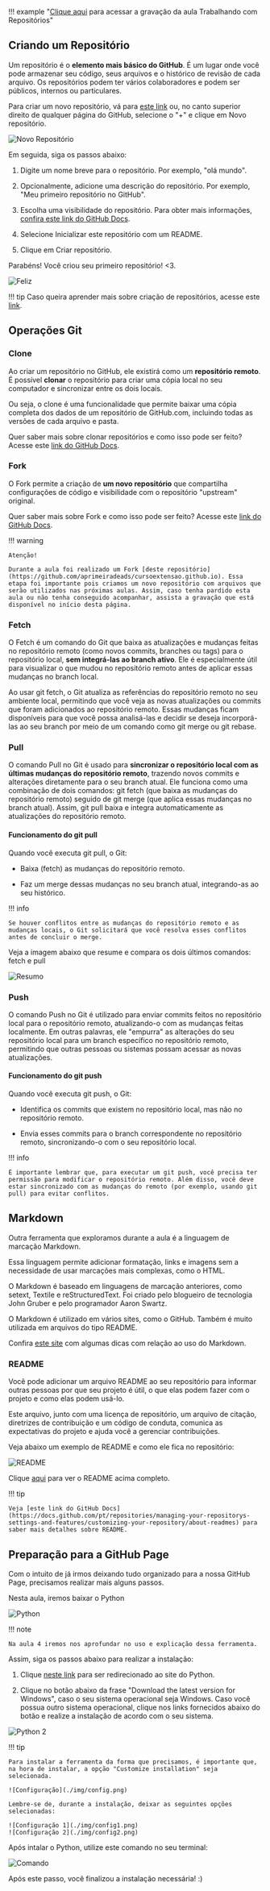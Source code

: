 !!! example "[Clique aqui](https://youtu.be/yvHmuHQTkPs) para acessar a gravação da aula Trabalhando com Repositórios"

## Criando um Repositório

Um repositório é o **elemento mais básico do GitHub**. É um lugar onde você pode armazenar seu código, seus arquivos e o histórico de revisão de cada arquivo. Os repositórios podem ter vários colaboradores e podem ser públicos, internos ou particulares. 

Para criar um novo repositório, vá para [este link](https://github.com/new) ou, no canto superior direito de qualquer página do GitHub, selecione o "+" e clique em Novo repositório.

![Novo Repositório](./img/newRepo.png)

Em seguida, siga os passos abaixo:

1. Digite um nome breve para o repositório. Por exemplo, "olá mundo".

2. Opcionalmente, adicione uma descrição do repositório. Por exemplo, "Meu primeiro repositório no GitHub".

3. Escolha uma visibilidade do repositório. Para obter mais informações, [confira este link do GitHub Docs](https://docs.github.com/pt/enterprise-cloud@latest/repositories/creating-and-managing-repositories/about-repositories#about-repository-visibility).

4. Selecione Inicializar este repositório com um README.

5. Clique em Criar repositório.

Parabéns! Você criou seu primeiro repositório! <3.

![Feliz](./img/feliz.gif)

!!! tip
    Caso queira aprender mais sobre criação de repositórios, acesse este [link](https://docs.github.com/pt/enterprise-cloud@latest/repositories/creating-and-managing-repositories/quickstart-for-repositories?tool=webui).

## Operações Git

### Clone

Ao criar um repositório no GitHub, ele existirá como um **repositório remoto**. É possível **clonar** o repositório para criar uma cópia local no seu computador e sincronizar entre os dois locais.

Ou seja, o clone é uma funcionalidade que permite baixar uma cópia completa dos dados de um repositório de GitHub.com, incluindo todas as versões de cada arquivo e pasta.

Quer saber mais sobre clonar repositórios e como isso pode ser feito? Acesse este [link do GitHub Docs](https://docs.github.com/pt/enterprise-cloud@latest/repositories/creating-and-managing-repositories/cloning-a-repository).

### Fork

O Fork permite a criação de **um novo repositório** que compartilha configurações de código e visibilidade com o repositório "upstream" original.

Quer saber mais sobre Fork e como isso pode ser feito? Acesse este [link do GitHub Docs](https://docs.github.com/pt/pull-requests/collaborating-with-pull-requests/working-with-forks/fork-a-repo).

!!! warning

    Atenção! 
    
    Durante a aula foi realizado um Fork [deste repositório](https://github.com/aprimeiradeads/cursoextensao.github.io). Essa etapa foi importante pois criamos um novo repositório com arquivos que serão utilizados nas próximas aulas. Assim, caso tenha pardido esta aula ou não tenha conseguido acompanhar, assista a gravação que está disponível no início desta página.

### Fetch

O Fetch é um comando do Git que baixa as atualizações e mudanças feitas no repositório remoto (como novos commits, branches ou tags) para o repositório local, **sem integrá-las ao branch ativo**. Ele é especialmente útil para visualizar o que mudou no repositório remoto antes de aplicar essas mudanças no branch local.

Ao usar git fetch, o Git atualiza as referências do repositório remoto no seu ambiente local, permitindo que você veja as novas atualizações ou commits que foram adicionados ao repositório remoto. Essas mudanças ficam disponíveis para que você possa analisá-las e decidir se deseja incorporá-las ao seu branch por meio de um comando como git merge ou git rebase.

### Pull

O comando Pull no Git é usado para **sincronizar o repositório local com as últimas mudanças do repositório remoto**, trazendo novos commits e alterações diretamente para o seu branch atual. Ele funciona como uma combinação de dois comandos: git fetch (que baixa as mudanças do repositório remoto) seguido de git merge (que aplica essas mudanças no branch atual). Assim, git pull baixa e integra automaticamente as atualizações do repositório remoto.

#### Funcionamento do git pull

Quando você executa git pull, o Git:

- Baixa (fetch) as mudanças do repositório remoto.
  
- Faz um merge dessas mudanças no seu branch atual, integrando-as ao seu histórico.

!!! info

    Se houver conflitos entre as mudanças do repositório remoto e as mudanças locais, o Git solicitará que você resolva esses conflitos antes de concluir o merge.

Veja a imagem abaixo que resume e compara os dois últimos comandos: fetch e pull

![Resumo](./img/resume.png)

### Push

O comando Push no Git é utilizado para enviar commits feitos no repositório local para o repositório remoto, atualizando-o com as mudanças feitas localmente. Em outras palavras, ele "empurra" as alterações do seu repositório local para um branch específico no repositório remoto, permitindo que outras pessoas ou sistemas possam acessar as novas atualizações.

#### Funcionamento do git push

Quando você executa git push, o Git:

- Identifica os commits que existem no repositório local, mas não no repositório remoto.
  
- Envia esses commits para o branch correspondente no repositório remoto, sincronizando-o com o seu repositório local.
  
!!! info

    É importante lembrar que, para executar um git push, você precisa ter permissão para modificar o repositório remoto. Além disso, você deve estar sincronizado com as mudanças do remoto (por exemplo, usando git pull) para evitar conflitos.

## Markdown

Outra ferramenta que exploramos durante a aula é a linguagem de marcação Markdown.

Essa linguagem permite adicionar formatação, links e imagens sem a necessidade de usar marcações mais complexas, como o HTML. 

O Markdown é baseado em linguagens de marcação anteriores, como setext, Textile e reStructuredText. Foi criado pelo blogueiro de tecnologia John Gruber e pelo programador Aaron Swartz. 

O Markdown é utilizado em vários sites, como o GitHub. Também é muito utilizada em arquivos do tipo README.

Confira [este site](https://www.markdownguide.org/basic-syntax/) com algumas dicas com relação ao uso do Markdown.

### README 

Você pode adicionar um arquivo README ao seu repositório para informar outras pessoas por que seu projeto é útil, o que elas podem fazer com o projeto e como elas podem usá-lo.

Este arquivo, junto com uma licença de repositório, um arquivo de citação, diretrizes de contribuição e um código de conduta, comunica as expectativas do projeto e ajuda você a gerenciar contribuições.

Veja abaixo um exemplo de README e como ele fica no repositório:

![README](./img/readme.png)

Clique [aqui](https://github.com/aprimeiradeads/agile-project-3a) para ver o README acima completo.

!!! tip

    Veja [este link do GitHub Docs](https://docs.github.com/pt/repositories/managing-your-repositorys-settings-and-features/customizing-your-repository/about-readmes) para saber mais detalhes sobre README.

## Preparação para a GitHub Page

Com o intuito de já irmos deixando tudo organizado para a nossa GitHub Page, precisamos realizar mais alguns passos.

Nesta aula, iremos baixar o Python

![Python](./img/python.png)

!!! note

    Na aula 4 iremos nos aprofundar no uso e explicação dessa ferramenta.

Assim, siga os passos abaixo para realizar a instalação:

1. Clique [neste link](https://www.python.org/downloads/) para ser redirecionado ao site do Python.

2. Clique no botão abaixo da frase "Download the latest version for Windows", caso o seu sistema operacional seja Windows. Caso você possua outro sistema operacional, clique nos links fornecidos abaixo do botão e realize a instalação de acordo com o seu sistema.

![Python 2](./img/python2.png)

!!! tip

    Para instalar a ferramenta da forma que precisamos, é importante que, na hora de instalar, a opção "Customize installation" seja selecionada.

    ![Configuração](./img/config.png)

    Lembre-se de, durante a instalação, deixar as seguintes opções selecionadas:
    
    ![Configuração 1](./img/config1.png)
    ![Configuração 2](./img/config2.png)

Após intalar o Python, utilize este comando no seu terminal:

![Comando](./img/comando.png)

Após este passo, você finalizou a instalação necessária! :)
